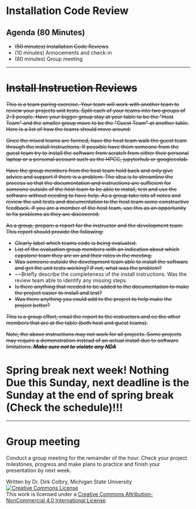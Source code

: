 # Installation Code Review


## Agenda (80 Minutes)

- ~~(50 minutes) Installation Code Reviews~~
- (10 minutes) Annocements and check-in
- (80 minutes) Group meeting

---

# ~~Install Instruction Reviews~~

~~This is a team paring exercise.  Your team will work with another team to review your projects unit tests. Split each of your teams into two groups of 2-3 people.  Have your bigger group stay at your table to be the "Host Team" and the smaller group move to be the "Guest Team" at another table.  Here is a list of how the teams should move around:~~




~~Once the mixed teams are formed, have the host team walk the guest team through the install instructions.  If possible have them someone from the guest team try to install the software from scratch from either their personal laptop or a personal account such as the HPCC, jupyterhub or googlecolab.~~

~~Have the group members from the host team hold back and only give advice and support if there is a problem.  The idea is to streamline the process so that the documentation and instructions are sufficient for someone outside of the host team to be able to install, test and use the software without needing to have help.   As a group take lots of notes and review the unit tests and documentation to the host team some constructive feedback.  If you are a member of the host team, use this as an opportunity to fix problems as they are discovered.~~

~~As a group, prepare a report for the instructor and the development team. This report should provide the following:~~

- ~~Clearly label which teams code is being evaluated.~~
- ~~List of the evaluation group members with an indication about which capstone team they are on and their roles in the meeting.~~
- ~~Was someone outside the development team able to install the software and get the unit tests working?  If not, what was the problem?~~
- ~~Briefly describe the completeness of the install instructions. Was the review team able to identify any missing steps.
- ~~Is there anything that needed to be added to the documentation to make the project easier to install and test?~~
- ~~Was there anything you could add to the project to help make the project better?~~

~~This is a group effort, email the report to the instructors and cc the other members that are at the table (both host and guest teams).~~

~~Note, the above instructions may not work for all projects.  Some projects may require a demonstration instead of an actual install due to software limitations. **_Make sure not to violate any NDA_**~~


# Spring break next week! Nothing Due this Sunday, next deadline is the Sunday at the end of spring break (Check the schedule)!!!


---

# Group meeting

Conduct a group meeting for the remainder of the hour.  Check your project milestones, progress and make plans to practice and finish your presentation by next week. 

Written by Dr. Dirk Colbry, Michigan State University
<a rel="license" href="http://creativecommons.org/licenses/by-nc/4.0/"><img alt="Creative Commons License" style="border-width:0" src="https://i.creativecommons.org/l/by-nc/4.0/88x31.png" /></a><br />This work is licensed under a <a rel="license" href="http://creativecommons.org/licenses/by-nc/4.0/">Creative Commons Attribution-NonCommercial 4.0 International License</a>.
